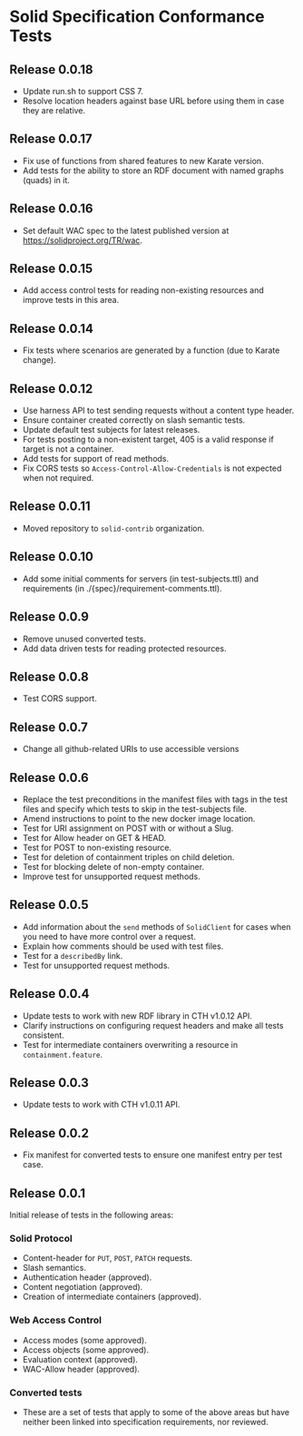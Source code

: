 # Solid Specification Conformance Tests

## Release 0.0.18
* Update run.sh to support CSS 7.
* Resolve location headers against base URL before using them in case they are relative.

## Release 0.0.17
* Fix use of functions from shared features to new Karate version.
* Add tests for the ability to store an RDF document with named graphs (quads) in it.

## Release 0.0.16
* Set default WAC spec to the latest published version at https://solidproject.org/TR/wac.

## Release 0.0.15
* Add access control tests for reading non-existing resources and improve tests in this area. 

## Release 0.0.14
* Fix tests where scenarios are generated by a function (due to Karate change).

## Release 0.0.12
* Use harness API to test sending requests without a content type header.
* Ensure container created correctly on slash semantic tests.
* Update default test subjects for latest releases.
* For tests posting to a non-existent target, 405 is a valid response if target is not a container.
* Add tests for support of read methods.
* Fix CORS tests so `Access-Control-Allow-Credentials` is not expected when not required.

## Release 0.0.11
* Moved repository to `solid-contrib` organization.

## Release 0.0.10
* Add some initial comments for servers (in test-subjects.ttl) and requirements (in ./{spec}/requirement-comments.ttl).

## Release 0.0.9
* Remove unused converted tests.
* Add data driven tests for reading protected resources.

## Release 0.0.8
* Test CORS support.

## Release 0.0.7
* Change all github-related URIs to use accessible versions

## Release 0.0.6
* Replace the test preconditions in the manifest files with tags in the test files and specify which tests to skip in
 the test-subjects file.
* Amend instructions to point to the new docker image location.
* Test for URI assignment on POST with or without a Slug.
* Test for Allow header on GET & HEAD.
* Test for POST to non-existing resource.
* Test for deletion of containment triples on child deletion.
* Test for blocking delete of non-empty container.
* Improve test for unsupported request methods.

## Release 0.0.5
* Add information about the `send` methods of `SolidClient` for cases when you need to have more control over a request.
* Explain how comments should be used with test files.
* Test for a `describedBy` link.
* Test for unsupported request methods.

## Release 0.0.4
* Update tests to work with new RDF library in CTH v1.0.12 API.
* Clarify instructions on configuring request headers and make all tests consistent.
* Test for intermediate containers overwriting a resource in `containment.feature`.

## Release 0.0.3
* Update tests to work with CTH v1.0.11 API.

## Release 0.0.2
* Fix manifest for converted tests to ensure one manifest entry per test case.

## Release 0.0.1
Initial release of tests in the following areas:

### Solid Protocol
* Content-header for `PUT`, `POST`, `PATCH` requests.
* Slash semantics.
* Authentication header (approved).
* Content negotiation (approved).
* Creation of intermediate containers (approved).

### Web Access Control
* Access modes (some approved).
* Access objects (some approved).
* Evaluation context (approved).
* WAC-Allow header (approved).

### Converted tests
* These are a set of tests that apply to some of the above areas but have neither been linked into specification 
  requirements, nor reviewed. 